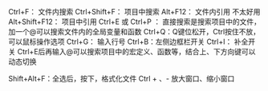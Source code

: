 Ctrl+F： 文件内搜索
Ctrl+Shift+F： 项目中搜索
Alt+F12： 文件内引用 不太好用
Alt+Shift+F12： 项目中引用
Ctrl+E 或 Ctrl+P ： 直接搜索是搜索项目中的文件，加一个@可以搜索文件内的全局变量和函数
Ctrl+Q：Q键位松开，Ctrl按住不放，可以鼠标操作选项
Ctrl+G： 输入行号
Ctrl+B：左侧边框栏开关
Ctrl+I： 补全开关
Ctrl+E后再输入@可以搜索项目中的宏定义、函数等，结合上、下方向键可以动态切换

Shift+Alt+F：全选后，按下，格式化文件
Ctrl + 、- 放大窗口、缩小窗口

